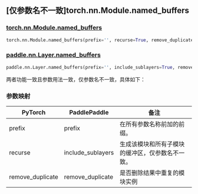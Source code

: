 ## [仅参数名不一致]torch.nn.Module.named_buffers

### [torch.nn.Module.named_buffers](https://pytorch.org/docs/stable/generated/torch.nn.Module.html#torch.nn.Module.named_buffers)

```python
torch.nn.Module.named_buffers(prefix='', recurse=True, remove_duplicate=True)
```

### [paddle.nn.Layer.named_buffers](https://www.paddlepaddle.org.cn/documentation/docs/zh/develop/api/paddle/nn/Layer_cn.html#named-buffers-prefix-include-sublayers-true)

```python
paddle.nn.Layer.named_buffers(prefix='', include_sublayers=True, remove_duplicate=True)
```

两者功能一致且参数用法一致，仅参数名不一致，具体如下：

### 参数映射

| PyTorch        | PaddlePaddle | 备注                                                          |
| -------------- | ------------ | ------------------------------------------------------------- |
| prefix         | prefix       | 在所有参数名称前加的前缀。                                            |
| recurse        | include_sublayers     | 生成该模块和所有子模块的缓冲区，仅参数名不一致。                               |
| remove_duplicate   | remove_duplicate  | 是否删除结果中重复的模块实例 |
